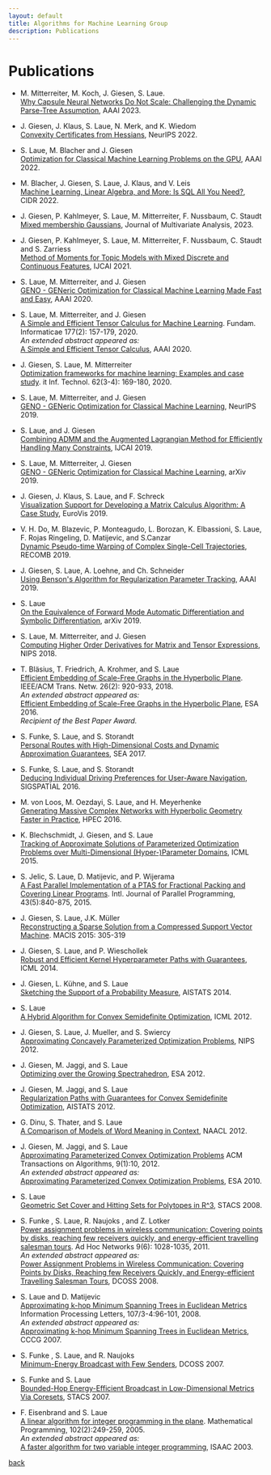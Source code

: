 ```yaml
---
layout: default
title: Algorithms for Machine Learning Group
description: Publications
---
```


# Publications

* M. Mitterreiter, M. Koch, J. Giesen, S. Laue.    
[Why Capsule Neural Networks Do Not Scale: Challenging the Dynamic Parse-Tree Assumption](https://arxiv.org/abs/2301.01583), AAAI 2023.

* J. Giesen, J. Klaus, S. Laue, N. Merk, and K. Wiedom  
[Convexity Certificates from Hessians](https://arxiv.org/abs/2210.10430), NeurIPS 2022.

* S. Laue, M. Blacher and J. Giesen   
[Optimization for Classical Machine Learning Problems on the GPU](https://arxiv.org/abs/2203.16340), AAAI 2022.

* M. Blacher, J. Giesen, S. Laue, J. Klaus, and V. Leis  
[Machine Learning, Linear Algebra, and More: Is SQL All You Need?](https://www.cidrdb.org/cidr2022/papers/p17-blacher.pdf), CIDR 2022.

* J. Giesen, P. Kahlmeyer, S. Laue, M. Mitterreiter, F. Nussbaum, C. Staudt  
[Mixed membership Gaussians](https://www.sciencedirect.com/science/article/pii/S0047259X22001324), Journal of Multivariate Analysis, 2023.

* J. Giesen, P. Kahlmeyer, S. Laue, M. Mitterreiter, F. Nussbaum, C. Staudt and S. Zarriess  
[Method of Moments for Topic Models with Mixed Discrete and Continuous Features](https://www.ijcai.org/proceedings/2021/333), IJCAI 2021.
  
* S. Laue, M. Mitterreiter, and J. Giesen  
[GENO - GENeric Optimization for Classical Machine Learning Made Fast and Easy](https://ojs.aaai.org/index.php/AAAI/article/view/7097), AAAI 2020.

* S. Laue, M. Mitterreiter, and J. Giesen  
[A Simple and Efficient Tensor Calculus for Machine Learning](https://doi.org/10.3233/FI-2020-1984). Fundam. Informaticae 177(2): 157-179, 2020.  
_An extended abstract appeared as:_  
[A Simple and Efficient Tensor Calculus](https://ojs.aaai.org/index.php/AAAI/article/view/5881), AAAI 2020.

* J. Giesen, S. Laue, M. Mitterreiter  
[Optimization frameworks for machine learning: Examples and case study](https://doi.org/10.1515/itit-2019-0031). it Inf. Technol. 62(3-4): 169-180, 2020.

* S. Laue, M. Mitterreiter, and J. Giesen  
[GENO - GENeric Optimization for Classical Machine Learning](https://proceedings.neurips.cc/paper/2019/hash/84438b7aae55a0638073ef798e50b4ef-Abstract.html), NeurIPS 2019.

* S. Laue, and J. Giesen  
[Combining ADMM and the Augmented Lagrangian Method for Efficiently Handling Many Constraints](https://doi.org/10.24963/ijcai.2019/629), IJCAI 2019.

* S. Laue, M. Mitterreiter, J. Giesen  
[GENO - GENeric Optimization for Classical Machine Learning](http://arxiv.org/abs/1905.13587), arXiv 2019.

* J. Giesen, J. Klaus, S. Laue, and F. Schreck  
[Visualization Support for Developing a Matrix Calculus Algorithm: A Case Study](https://doi.org/10.1111/cgf.13694), EuroVis 2019.

* V. H. Do, M. Blazevic, P. Monteagudo, L. Borozan, K. Elbassioni, S. Laue, F. Rojas Ringeling, D. Matijevic, and S.Canzar  
[Dynamic Pseudo-time Warping of Complex Single-Cell Trajectories](https://link.springer.com/content/pdf/bbm%3A978-3-030-17083-7%2F1.pdf), RECOMB 2019.

* J. Giesen, S. Laue, A. Loehne, and Ch. Schneider  
[Using Benson's Algorithm for Regularization Parameter Tracking](https://doi.org/10.1609/aaai.v33i01.33013689), AAAI 2019.

* S. Laue  
[On the Equivalence of Forward Mode Automatic Differentiation and Symbolic Differentiation](http://arxiv.org/abs/1904.02990), arXiv 2019.

* S. Laue, M. Mitterreiter, and J. Giesen  
[Computing Higher Order Derivatives for Matrix and Tensor Expressions](https://proceedings.neurips.cc/paper/2018/hash/0a1bf96b7165e962e90cb14648c9462d-Abstract.html), NIPS 2018.

* T. Bläsius, T. Friedrich, A. Krohmer, and S. Laue  
[Efficient Embedding of Scale-Free Graphs in the Hyperbolic Plane](http://doi.ieeecomputersociety.org/10.1109/TNET.2018.2810186). IEEE/ACM Trans. Netw. 26(2): 920-933, 2018.  
_An extended abstract appeared as:_    
[Efficient Embedding of Scale-Free Graphs in the Hyperbolic Plane](https://doi.org/10.4230/LIPIcs.ESA.2016.16), ESA 2016.  
_Recipient of the Best Paper Award._

* S. Funke, S. Laue, and S. Storandt  
[Personal Routes with High-Dimensional Costs and Dynamic Approximation Guarantees](https://doi.org/10.4230/LIPIcs.SEA.2017.18), SEA 2017.

* S. Funke, S. Laue, and S. Storandt  
[Deducing Individual Driving Preferences for User-Aware Navigation](https://doi.org/10.1145/2996913.2997004), SIGSPATIAL 2016.

* M. von Loos, M. Oezdayi, S. Laue, and H. Meyerhenke  
[Generating Massive Complex Networks with Hyperbolic Geometry Faster in Practice](https://doi.org/10.1109/HPEC.2016.7761644), HPEC 2016.

* K. Blechschmidt, J. Giesen, and S. Laue  
[Tracking of Approximate Solutions of Parameterized Optimization Problems over Multi-Dimensional (Hyper-)Parameter Domains](http://proceedings.mlr.press/v37/blechschmidt15.html), ICML 2015.

* S. Jelic, S. Laue, D. Matijevic, and P. Wijerama  
[A Fast Parallel Implementation of a PTAS for Fractional Packing and Covering Linear Programs](https://doi.org/10.1007/s10766-015-0352-y).
Intl. Journal of Parallel Programming, 43(5):840-875, 2015.

* J. Giesen, S. Laue, J.K. Müller  
[Reconstructing a Sparse Solution from a Compressed Support Vector Machine](https://doi.org/10.1007/978-3-319-32859-1_26). MACIS 2015: 305-319

* J. Giesen, S. Laue, and P. Wieschollek  
[Robust and Efficient Kernel Hyperparameter Paths with Guarantees](http://proceedings.mlr.press/v32/giesen14.html), ICML 2014.

* J. Giesen, L. Kühne, and S. Laue  
[Sketching the Support of a Probability Measure](http://proceedings.mlr.press/v33/giesen14.html), AISTATS 2014.

* S. Laue  
[A Hybrid Algorithm for Convex Semidefinite Optimization](http://icml.cc/2012/papers/109.pdf), ICML 2012. 

* J. Giesen, S. Laue, J. Mueller, and S. Swiercy  
[Approximating Concavely Parameterized Optimization Problems](https://proceedings.neurips.cc/paper/2012/hash/bdb106a0560c4e46ccc488ef010af787-Abstract.html), NIPS 2012. 

* J. Giesen, M. Jaggi, and S. Laue  
[Optimizing over the Growing Spectrahedron](https://doi.org/10.1007/978-3-642-33090-2_44), ESA 2012.

* J. Giesen, M. Jaggi, and S. Laue  
[Regularization Paths with Guarantees for Convex Semidefinite Optimization](http://proceedings.mlr.press/v22/giesen12.html), AISTATS 2012.

* G. Dinu, S. Thater, and S. Laue  
[A Comparison of Models of Word Meaning in Context](https://aclanthology.org/N12-1076/), NAACL 2012.

* J. Giesen, M. Jaggi, and S. Laue  
[Approximating Parameterized Convex Optimization Problems](https://doi.org/10.1145/2390176.2390186)
ACM Transactions on Algorithms, 9(1):10, 2012.    
_An extended abstract appeared as:_    
[Approximating Parameterized Convex Optimization Problems](https://doi.org/10.1007/978-3-642-15775-2_45), ESA 2010.

* S. Laue  
[Geometric Set Cover and Hitting Sets for Polytopes in R^3](https://doi.org/10.4230/LIPIcs.STACS.2008.1367), STACS 2008.

* S. Funke , S. Laue, R. Naujoks , and Z. Lotker  
[Power assignment problems in wireless communication: Covering points by disks, reaching few receivers quickly, and energy-efficient travelling salesman tours](https://doi.org/10.1016/j.adhoc.2010.08.016).
Ad Hoc Networks 9(6): 1028-1035, 2011.  
_An extended abstract appeared as:_  
[Power Assignment Problems in Wireless Communication: Covering Points by Disks, Reaching few Receivers Quickly, and Energy-efficient Travelling Salesman Tours](https://doi.org/10.1007/978-3-540-69170-9_19), DCOSS 2008.

* S. Laue and D. Matijevic  
[Approximating k-hop Minimum Spanning Trees in Euclidean Metrics](https://doi.org/10.1016/j.ipl.2008.01.004)
Information Processing Letters, 107/3-4:96-101, 2008.  
_An extended abstract appeared as:_  
[Approximating k-hop Minimum Spanning Trees in Euclidean Metrics](http://cccg.ca/proceedings/2007/05a4.pdf), CCCG 2007.

* S. Funke , S. Laue, and R. Naujoks  
[Minimum-Energy Broadcast with Few Senders](https://doi.org/10.1007/978-3-540-73090-3_27), DCOSS 2007.

* S. Funke and S. Laue  
[Bounded-Hop Energy-Efficient Broadcast in Low-Dimensional Metrics Via Coresets](https://doi.org/10.1007/978-3-540-70918-3_24), STACS 2007.

* F. Eisenbrand and S. Laue  
[A linear algorithm for integer programming in the plane](https://doi.org/10.1007/s10107-004-0520-0).
Mathematical Programming, 102(2):249-259, 2005.    
_An extended abstract appeared as:_  
[A faster algorithm for two variable integer programming](https://doi.org/10.1007/978-3-540-24587-2_31), ISAAC 2003.

[back](./)

